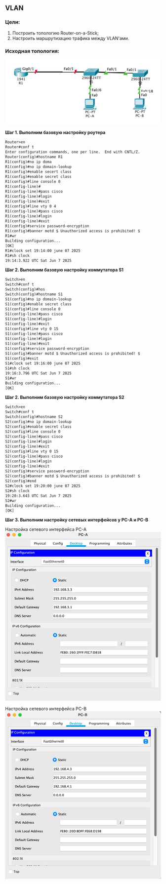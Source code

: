 ## VLAN

### Цели:
1) Построить топологию Router-on-a-Stick;
2) Настроить маршрутизацию трафика между VLAN'ами.

### Исходная топология:

![Картинка](./pictures/lab01-topology.jpeg)

**Шаг 1. Выполним базовую настройку роутера**
```cli
Router>en
Router#conf t
Enter configuration commands, one per line.  End with CNTL/Z.
Router(config)#hostname R1
R1(config)#no ip doma
R1(config)#no ip domain-lookup
R1(config)#enable secert class
R1(config)#enable secret class
R1(config)#line console 0
R1(config-line)#
R1(config-line)#pass cisco
R1(config-line)#login
R1(config-line)#exit
R1(config)#line vty 0 4
R1(config-line)#pass cisco
R1(config-line)#login
R1(config-line)#exit
R1(config)#service password-encryption
R1(config)#banner motd $ Unauthorized access is prohibited! $
R1#wr
Building configuration...
[OK]
R1#clock set 19:14:00 june 07 2025
R1#sh clock
19:14:3.922 UTC Sat Jun 7 2025
```
**Шаг 2. Выполним базовую настройку коммутатора S1**
```cli
Switch>en
Switch#conf t
Switch(config)#hos
Switch(config)#hostname S1
S1(config)#no ip domain-lookup
S1(config)#enable secret class
S1(config)#line console 0
S1(config-line)#pass cisco
S1(config-line)#login
S1(config-line)#exit
S1(config)#line vty 0 15
S1(config-line)#pass cisco
S1(config-line)#login
S1(config-line)#exit
S1(config)#service password-encryption
S1(config)#banner motd $ Unauthorized access is prohibited! $
S1(config)#exit
S1#clock set 19:16:00 june 07 2025
S1#sh clock
19:16:3.796 UTC Sat Jun 7 2025
S1#wr
Building configuration...
[OK]
```
**Шаг 2. Выполним базовую настройку коммутатора S2**
```cli
Switch>en
Switch#conf t
Switch(config)#hostname S2
S2(config)#no ip domain-lookup
S2(config)#enable secret class
S2(config)#line console 0
S2(config-line)#pass cisco
S2(config-line)#login
S2(config-line)#exit
S2(config)#line vty 0 15
S2(config-line)#pass cisco
S2(config-line)#login
S2(config-line)#exit
S2(config)#service password-encryption
S2(config)#banner motd $ Unauthorized access is prohibited! $
S2(config)#end
S2#clock set 19:20:00 june 07 2025
S2#sh clock
19:20:3.643 UTC Sat Jun 7 2025
S2#wr
Building configuration...
[OK]
```
**Шаг 3. Выполним настройку сетевых интерфейсов у PC-A и  PC-B**

Настройка сетевого интерфейса PC-A
![Картинка](./pictures/lab-01-PCA-config.jpeg)

Настройка сетевого интерфейса PC-B
![Картинка](./pictures/lab-01-PCB-config.jpeg)